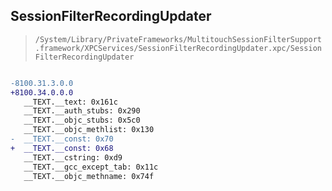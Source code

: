 ## SessionFilterRecordingUpdater

> `/System/Library/PrivateFrameworks/MultitouchSessionFilterSupport.framework/XPCServices/SessionFilterRecordingUpdater.xpc/SessionFilterRecordingUpdater`

```diff

-8100.31.3.0.0
+8100.34.0.0.0
   __TEXT.__text: 0x161c
   __TEXT.__auth_stubs: 0x290
   __TEXT.__objc_stubs: 0x5c0
   __TEXT.__objc_methlist: 0x130
-  __TEXT.__const: 0x70
+  __TEXT.__const: 0x68
   __TEXT.__cstring: 0xd9
   __TEXT.__gcc_except_tab: 0x11c
   __TEXT.__objc_methname: 0x74f

```
